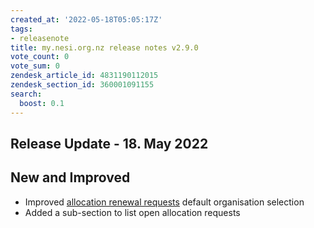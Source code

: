 ```yaml
---
created_at: '2022-05-18T05:05:17Z'
tags:
- releasenote
title: my.nesi.org.nz release notes v2.9.0
vote_count: 0
vote_sum: 0
zendesk_article_id: 4831190112015
zendesk_section_id: 360001091155
search:
  boost: 0.1
---
```


## Release Update - 18. May 2022

## New and Improved

-   Improved [allocation renewal
    requests](../../../Getting_Started/my-nesi-org-nz/Requesting_to_renew_an_allocation_via_my-nesi-org-nz.md) default
    organisation selection
-   Added a sub-section to list open allocation requests
